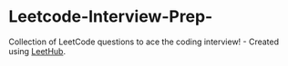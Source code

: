 # Leetcode-Interview-Prep-
Collection of LeetCode questions to ace the coding interview! - Created using [LeetHub](https://github.com/QasimWani/LeetHub).
